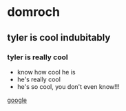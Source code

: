 # domroch

## tyler is cool indubitably

### tyler is really cool

- know how cool he is
- he's really cool
- he's so cool, you don't even know!!!

[google](https://www.google.com/)

